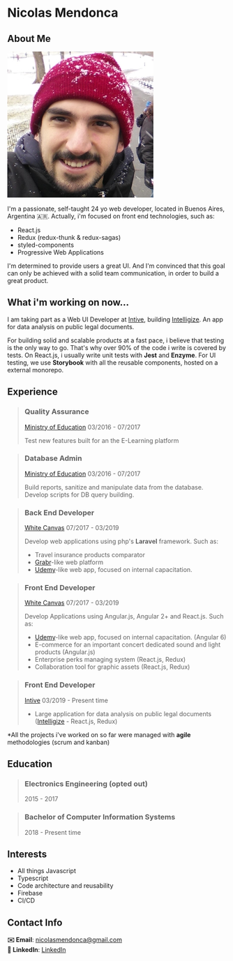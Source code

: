 # Nicolas Mendonca

## About Me

![profile-pic](./images/profile.jpg)

I'm a passionate, self-taught 24 yo web developer, located in Buenos Aires, Argentina :argentina:.
Actually, i'm focused on front end technologies, such as:
- React.js
- Redux (redux-thunk & redux-sagas)
- styled-components
- Progressive Web Applications

I'm determined to provide users a great UI. And I'm convinced that this goal can only be achieved with a solid team communication, in order to build a great product.  

## What i'm working on now...

I am taking part as a Web UI Developer at [Intive](https://www.intive.com/), building [Intelligize](https://www.intelligize.com/products/intelligize/). An app for data analysis on public legal documents.

For building solid and scalable products at a fast pace, i believe that testing is the only way to go. That's why over 90% of the code i write is covered by tests. On React.js, i usually write unit tests with **Jest** and **Enzyme**.
For UI testing, we use **Storybook** with all the reusable components, hosted on a external monorepo.

## Experience

> ### Quality Assurance
> [Ministry of Education](https://infod.educacion.gob.ar/novedades)
> 03/2016 - 07/2017
>
> Test new features built for an the E-Learning platform

> ### Database Admin
> [Ministry of Education](https://infod.educacion.gob.ar/novedades)
> 03/2016 - 07/2017
>
> Build reports, sanitize and manipulate data from the database.
> Develop scripts for DB query building.

> ### Back End Developer
> [White Canvas](https://wcanvas.com/)
> 07/2017 - 03/2019
>
> Develop web applications using php's **Laravel** framework. Such as:
> - Travel insurance products comparator
> - [Grabr](https://grabr.io/)-like web platform
> - [Udemy](https://www.udemy.com)-like web app, focused on internal capacitation.

> ### Front End Developer
> [White Canvas](https://wcanvas.com/)
> 07/2017 - 03/2019
>
> Develop Applications using Angular.js, Angular 2+ and React.js. Such as:
> - [Udemy](https://www.udemy.com)-like web app, focused on internal capacitation. (Angular 6)
> - E-commerce for an important concert dedicated sound and light products (Angular.js)
> - Enterprise perks managing system (React.js, Redux)
> - Collaboration tool for graphic assets (React.js, Redux)

> ### Front End Developer
> [Intive](https://www.intive.com/)
> 03/2019 - Present time
> 
> - Large application for data analysis on public legal documents ([Intelligize](https://www.intelligize.com/products/intelligize/) - React.js, Redux)

\*All the projects i've worked on so far were managed with **agile** methodologies (scrum and kanban)

## Education

> ### Electronics Engineering (opted out)
> 2015 - 2017

> ### Bachelor of Computer Information Systems
> 2018 - Present time

## Interests
- All things Javascript
- Typescript
- Code architecture and reusability
- Firebase
- CI/CD

## Contact Info

**:envelope: Email**: nicolasmendonca@gmail.com  
**:link: LinkedIn**: [LinkedIn](https://www.linkedin.com/in/nicolas-mendonca-2705ba67/)
